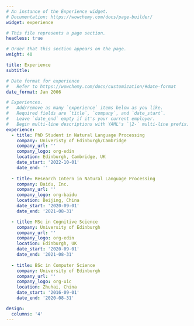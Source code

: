 ```yaml
---
# An instance of the Experience widget.
# Documentation: https://wowchemy.com/docs/page-builder/
widget: experience

# This file represents a page section.
headless: true

# Order that this section appears on the page.
weight: 40

title: Experience
subtitle:

# Date format for experience
#   Refer to https://wowchemy.com/docs/customization/#date-format
date_format: Jan 2006

# Experiences.
#   Add/remove as many `experience` items below as you like.
#   Required fields are `title`, `company`, and `date_start`.
#   Leave `date_end` empty if it's your current employer.
#   Begin multi-line descriptions with YAML's `|2-` multi-line prefix.
experience:
  - title: PhD Student in Natural Language Processing
    company: Univeristy of Edinburgh/Cambridge
    company_url: ''
    company_logo: org-edin
    location: Edinburgh, Cambridge, UK
    date_start: '2022-10-01'
    date_end: ''
  
  - title: Research Intern in Natural Language Processing
    company: Baidu, Inc.
    company_url: ''
    company_logo: org-baidu
    location: Beijing, China
    date_start: '2020-09-01'
    date_end: '2021-08-31'

  - title: MSc in Cognitive Science
    company: University of Edinburgh
    company_url: ''
    company_logo: org-edin
    location: Edinburgh, UK
    date_start: '2020-09-01'
    date_end: '2021-08-31'
  
  - title: BSc in Computer Science
    company: University of Edinburgh
    company_url: ''
    company_logo: org-uic
    location: Zhuhai, China
    date_start: '2016-09-01'
    date_end: '2020-08-31'

design:
  columns: '4'
---
```

